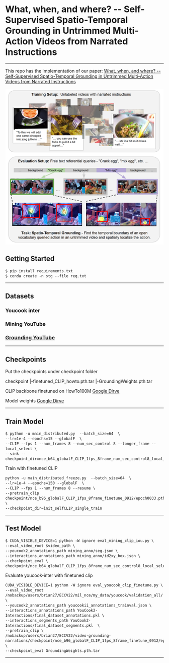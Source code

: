 # What, when, and where? -- Self-Supervised Spatio-Temporal Grounding in Untrimmed Multi-Action Videos from Narrated Instructions
******************************************************

This repo has the implementation of our paper: [What, when, and where? -- Self-Supervised Spatio-Temporal Grounding in Untrimmed Multi-Action Videos from Narrated Instructions](https://arxiv.org/abs/2303.16990)

![figure](figure.png)


## Getting Started


```
$ pip install requirements.txt
$ conda create -n stg --file req.txt
```

**************************************************************

## Datasets

### Youcook inter

### Mining YouTube

### [Grounding YouTube](https://github.com/brian7685/STG)


**************************************************************

## Checkpoints

Put the checkpoints under checkpoint folder

checkpoint
   |-finetuned_CLIP_howto.pth.tar
   |-GroundingWeights.pth.tar

CLIP backbone finetuned on HowTo100M [Google Dirve](https://drive.google.com/file/d/1PDCySq8qAlm9dqxJE-DkpO1w2mjren7W/view?usp=drive_link)


Model weights [Google Dirve](https://drive.google.com/file/d/135ivdZTKA_F-UwwRzGYPSMeG1W3-4H4A/view?usp=drive_link)

**************************************************************


## Train Model

```
$ python -u main_distributed.py  --batch_size=64  \
--lr=1e-4 --epochs=15 --globalF  \
--CLIP --fps 1 --num_frames 8 --num_sec_control 8 --longer_frame --local_select \
--sink --checkpoint_dir=nce_b64_globalF_CLIP_1fps_8frame_num_sec_control8_local_select_sink
```


Train with finetuned CLIP
```
python -u main_distributed_freeze.py  --batch_size=64  \
--lr=1e-4 --epochs=150 --globalF  \
--CLIP --fps 1 --num_frames 8 --resume \
--pretrain_clip checkpoint/nce_b96_globalF_CLIP_1fps_8frame_finetune_0912/epoch0033.pth.tar \
--checkpoint_dir=init_selfCLIP_single_train
```
**************************************************************


## Test Model

```
$ CUDA_VISIBLE_DEVICE=1 python -W ignore eval_mining_clip_iou.py \
--eval_video_root $video_path \
--youcook2_annotations_path mining_anno/seg.json \
--interactions_annotations_path mining_anno/id2xy_box.json \
--checkpoint_eval \
checkpoint/nce_b64_globalF_CLIP_1fps_8frame_num_sec_control8_local_select_sink/epoch0009.pth.tar

```

Evaluate youcook-inter with finetuned clip
```
CUDA_VISIBLE_DEVICE=1 python -W ignore eval_youcook_clip_finetune.py \
--eval_video_root /nobackup/users/brian27/ECCV22/mil_nce/my_data/youcook/validation_all/ \
--youcook2_annotations_path youcookii_annotations_trainval.json \
--interactions_annotations_path YouCook2-Interactions/final_dataset_annotations.pkl \
--interactions_segments_path YouCook2-Interactions/final_dataset_segments.pkl  \
--pretrain_clip \
/nobackup/users/brian27/ECCV22/video-grounding-narrations/checkpoint/nce_b96_globalF_CLIP_1fps_8frame_finetune_0912/epoch0033.pth.tar \
--checkpoint_eval GroundingWeights.pth.tar
```

**************************************************************



